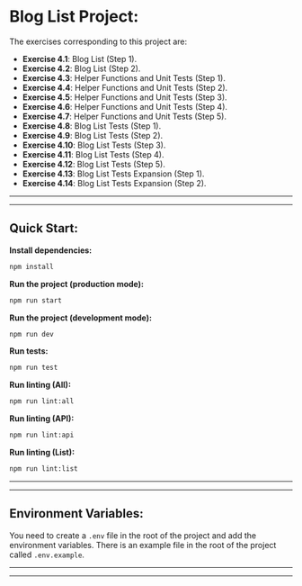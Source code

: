 # Blog List Project:

The exercises corresponding to this project are:

- **Exercise 4.1**: Blog List (Step 1).
- **Exercise 4.2**: Blog List (Step 2).
- **Exercise 4.3**: Helper Functions and Unit Tests (Step 1).
- **Exercise 4.4**: Helper Functions and Unit Tests (Step 2).
- **Exercise 4.5**: Helper Functions and Unit Tests (Step 3).
- **Exercise 4.6**: Helper Functions and Unit Tests (Step 4).
- **Exercise 4.7**: Helper Functions and Unit Tests (Step 5).
- **Exercise 4.8**: Blog List Tests (Step 1).
- **Exercise 4.9**: Blog List Tests (Step 2).
- **Exercise 4.10**: Blog List Tests (Step 3).
- **Exercise 4.11**: Blog List Tests (Step 4).
- **Exercise 4.12**: Blog List Tests (Step 5).
- **Exercise 4.13**: Blog List Tests Expansion (Step 1).
- **Exercise 4.14**: Blog List Tests Expansion (Step 2).

---
---

## Quick Start:

**Install dependencies:**

```bash
npm install
```

**Run the project (production mode):**

```bash
npm run start
```

**Run the project (development mode):**

```bash
npm run dev
```

**Run tests:**

```bash
npm run test
```

**Run linting (All):**

```bash
npm run lint:all
```

**Run linting (API):**

```bash
npm run lint:api
```

**Run linting (List):**

```bash
npm run lint:list
```

---
---

## Environment Variables:

You need to create a `.env` file in the root of the project and add the environment variables. There is an example file in the root of the project called `.env.example`.

---
---